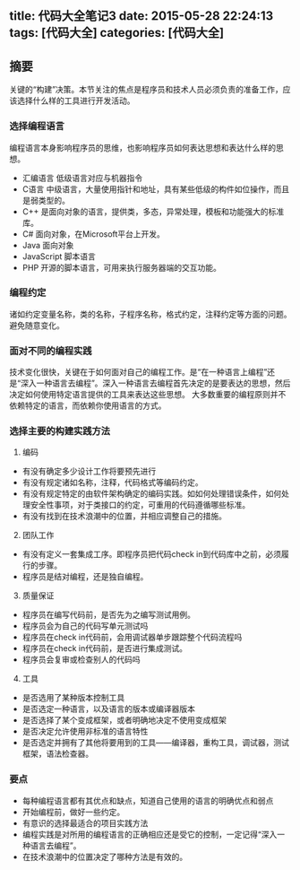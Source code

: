 title: 代码大全笔记3
date: 2015-05-28 22:24:13
tags: [代码大全]
categories: [代码大全]
---

## 摘要
关键的“构建”决策。本节关注的焦点是程序员和技术人员必须负责的准备工作，应该选择什么样的工具进行开发活动。

<!--more-->

### 选择编程语言
编程语言本身影响程序员的思维，也影响程序员如何表达思想和表达什么样的思想。

* 汇编语言 低级语言对应与机器指令
* C语言 中级语言，大量使用指针和地址，具有某些低级的构件如位操作，而且是弱类型的。
* C++ 是面向对象的语言，提供类，多态，异常处理，模板和功能强大的标准库。
* C# 面向对象，在Microsoft平台上开发。
* Java 面向对象
* JavaScript 脚本语言
* PHP 开源的脚本语言，可用来执行服务器端的交互功能。

### 编程约定
诸如约定变量名称，类的名称，子程序名称，格式约定，注释约定等方面的问题。避免随意变化。

### 面对不同的编程实践
技术变化很快，关键在于如何面对自己的编程工作。是“在一种语言上编程”还是“深入一种语言去编程”。深入一种语言去编程首先决定的是要表达的思想，然后决定如何使用特定语言提供的工具来表达这些思想。
大多数重要的编程原则并不依赖特定的语言，而依赖你使用语言的方式。

### 选择主要的构建实践方法
1. 编码
  * 有没有确定多少设计工作将要预先进行
  * 有没有规定诸如名称，注释，代码格式等编码约定。
  * 有没有规定特定的由软件架构确定的编码实践。如如何处理错误条件，如何处理安全性事项，对于类接口的约定，可重用的代码遵循哪些标准。
  * 有没有找到在技术浪潮中的位置，并相应调整自己的措施。
2. 团队工作
  * 有没有定义一套集成工序。即程序员把代码check in到代码库中之前，必须履行的步骤。
  * 程序员是结对编程，还是独自编程。
3. 质量保证
  * 程序员在编写代码前，是否先为之编写测试用例。
  * 程序员会为自己的代码写单元测试吗
  * 程序员在check in代码前，会用调试器单步跟踪整个代码流程吗
  * 程序员在check in代码前，是否进行集成测试。
  * 程序员会复审或检查别人的代码吗
4. 工具
  * 是否选用了某种版本控制工具
  * 是否选定一种语言，以及语言的版本或编译器版本
  * 是否选择了某个变成框架，或者明确地决定不使用变成框架
  * 是否决定允许使用非标准的语言特性
  * 是否选定并拥有了其他将要用到的工具——编译器，重构工具，调试器，测试框架，语法检查器。

### 要点
* 每种编程语言都有其优点和缺点，知道自己使用的语言的明确优点和弱点
* 开始编程前，做好一些约定。
* 有意识的选择最适合的项目实践方法
* 编程实践是对所用的编程语言的正确相应还是受它的控制，一定记得“深入一种语言去编程”。
* 在技术浪潮中的位置决定了哪种方法是有效的。